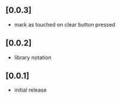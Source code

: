 
## [0.0.3]

* mark as touched on clear button pressed

## [0.0.2]

* library notation

## [0.0.1]

* initial release
